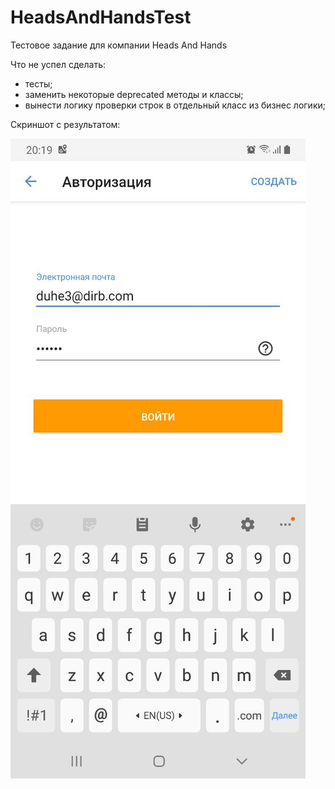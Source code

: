 # HeadsAndHandsTest

Тестовое задание для компании Heads And Hands

Что не успел сделать:
- тесты;
- заменить некоторые deprecated методы и классы;
- вынести логику проверки строк в отдельный класс из бизнес логики;


Скриншот с результатом:

![alt text](https://github.com/Uselesslav/HeadsAndHandsTest/blob/master/app/screenshot.jpg?raw=true)
